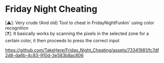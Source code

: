 # Friday Night Cheating

[⚠️]: Very crude (And old) Tool to cheat in FridayNightFunkin' using color recognition\
[❓]: It basically works by scanning the pixels in the selected zone for a certain color, it then proceeds to press the correct input

https://github.com/TakeHere/Friday_Night_Cheating/assets/73341981/fc7df2d8-da6b-4c83-910d-3e583b8ac806
